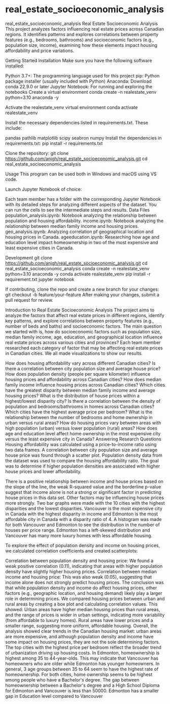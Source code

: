 # real_estate_socioeconomic_analysis
real_estate_socioeconomic_analysis
Real Estate Socioeconomic Analysis
This project analyzes factors influencing real estate prices across Canadian regions. It identifies patterns and explores correlations between property features (e.g., bedrooms, bathrooms) and socioeconomic factors (e.g., population size, income), examining how these elements impact housing affordability and price variations.

Getting Started
Installation
Make sure you have the following software installed:

Python 3.7+: The programming language used for this project
pip: Python package installer (usually included with Python)
Anaconda: Download conda 22.9.0 or later
Jupyter Notebook: For running and exploring the notebooks
Create a virtual environment conda create -n realestate_venv python=3.10 anaconda -y

Activate the realestate_venv virtual environment conda activate realestate_venv

Install the necessary dependencies listed in requirements.txt. These include:

pandas
pathlib
matplotlib
scipy
seabron
numpy
Install the dependencies in requirements.txt: pip install -r requirements.txt

Clone the repository: git clone https://github.com/anjgh/real_estate_socioeconomic_analysis.git cd real_estate_socioeconomic_analysis

Usage
This program can be used both in Windows and macOS using VS code.

Launch Jupyter Notebook of choice:

Each team member has a folder with the corresponding Jupyter Notebook with its detailed steps for analyzing different aspects of the dataset. You can run the cells to see the intermediate steps and results.
Data Files population_analysis.ipynb: Notebook analyzing the relationship between population and housing affordability. income.ipynb: Notebook analyzing the relationship between median family income and housing prices. geo_analysis.ipynb: Analyzing correlation pf geographical location and housing prices in Canada. ageeducation.ipynb: Researching how age and education level impact homeownership in two of the most expensive and least expensive cities in Canada.

Development
git clone https://github.com/anjgh/real_estate_socioeconomic_analysis.git cd real_estate_socioeconomic_analysis conda create -n realestate_venv python=3.10 anaconda -y conda activate realestate_venv pip install -r requirement.txt jupyter notebook

If contributing, clone the repo and create a new branch for your changes: git checkout -b feature/your-feature After making your changes, submit a pull request for review.

Introduction to Real Estate Socioeconomic Analysis
The project aims to analyze the factors that affect real estate prices in different regions, identify key patterns, and explore correlations between property features (e.g., number of beds and baths) and socioeconomic factors. The main question we started with is, how do socioeconomic factors such as population size, median family income, age, education, and geographical location influence real estate prices across various cities and provinces? Each team member researched each category of factor that may be affecting real estate prices in Canadian cities. We all made visualizations to show our results.

How does housing affordability vary across different Canadian cities? Is there a correlation between city population size and average house price? How does population density (people per square kilometer) influence housing prices and affordability across Canadian cities?
How does median family income influence housing prices across Canadian cities? Which cities have the greatest disparity between median family income and average housing prices? What is the distribution of house prices within a highest/lowest disparity city?
Is there a correlation between the density of population and bedrooms/bathrooms in homes across Canadian cities? Which cities have the highest average price per bedroom? What is the relationship between the number of bedrooms and home ownership in urban versus rural areas? How do housing prices vary between areas with high population (urban) versus lower population (rural) areas?
How does age and education level affect home ownership in the most expensive city versus the least expensive city in Canada?
Answering Research Questions
Housing affordability was calculated using a price-to-income ratio using two data frames. A correlation between city population size and average house price was found through a scatter plot. Population density data from the dataset was used to compare the housing affordability ratio. The goal was to determine if higher population densities are associated with higher house prices and lower affordability.

There is a positive relationship between income and house prices based on the slope of the line, the weak R-squared value and the borderline p-value suggest that income alone is not a strong or significant factor in predicting house prices in this data set. Other factors may be influencing house prices more strongly. Two bar graphs were made with the 10 cities with the highest disparities and the lowest disparities. Vancouver is the most expensive city in Canada with the highest disparity in income and Edmonton is the most affordable city in Canada with a disparity ratio of 4. A histogram was made for both Vancouver and Edmonton to see the distribution in the number of houses per price range. Edmonton has a left-skewed distribution and Vancouver has many more luxury homes with less affordable housing.

To explore the effect of population density and income on housing prices, we calculated correlation coefficients and created scatterplots:

Correlation between population density and housing price: We found a weak positive correlation (0.11), indicating that areas with higher population density have slightly higher housing prices.
Correlation between median income and housing price: This was also weak (0.05), suggesting that income alone does not strongly predict housing prices. The conclusion was that while population density and income do affect housing prices, other factors (e.g., geographic location, and housing demand) likely play a larger role in determining prices. We compared housing prices between urban and rural areas by creating a box plot and calculating correlation values. This showed:
Urban areas have higher median housing prices than rural areas, and the range of prices is wider in urban settings, indicating more variability (from affordable to luxury homes).
Rural areas have lower prices and a smaller range, suggesting more uniform, affordable housing. Overall, the analysis showed clear trends in the Canadian housing market: urban areas are more expensive, and although population density and income have some impact on housing prices, they are not the sole determining factors. The top cities with the highest price per bedroom reflect the broader trend of urbanization driving up housing costs.
In Edmonton, homeownership is highest among 35 to 44-year-olds. This may indicate that Vancouver has homeowners who are older while Edmonton has younger homeowners. In general, 3 age groups between 35 to 64 seem to have the highest rate of homeownership. For both cities, home ownership seems to be highest among people who have a Bachelor's degree. The gap between homeownership between a Bachelor's degree and a High School Diploma for Edmonton and Vancouver is less than 50000. Edmonton has a smaller gap in Education level compared to Vancouver
